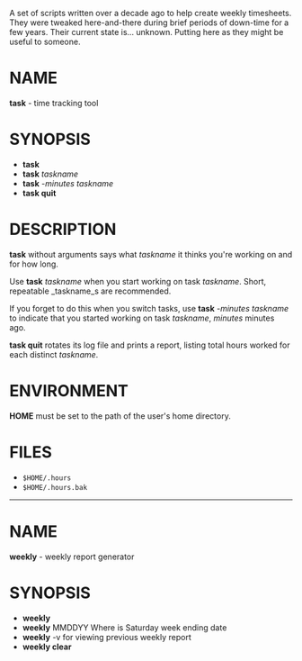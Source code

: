 A set of scripts written over a decade ago to help create weekly timesheets.
They were tweaked here-and-there during brief periods of down-time for a few years.
Their current state is... unknown.  Putting here as they might be useful to someone.

# NAME

**task** - time tracking tool

# SYNOPSIS

- **task**
- **task** _taskname_
- **task** -_minutes_ _taskname_
- **task quit**

# DESCRIPTION

**task** without arguments says what _taskname_ it thinks
you're working on and for how long.

Use
**task** _taskname_
when you start working on task _taskname_.
Short, repeatable _taskname_s are recommended.

If you forget to do this when you switch tasks, use
**task** -_minutes_ _taskname_
to indicate that you started working on task _taskname_,
_minutes_ minutes ago.

**task quit**
rotates its log file and prints a report,
listing total hours worked for each distinct _taskname_.

# ENVIRONMENT

**HOME** must be set to the path of the user's home directory.

# FILES

- `$HOME/.hours`
- `$HOME/.hours.bak`

***

# NAME

**weekly** - weekly report generator

# SYNOPSIS

- **weekly**
- **weekly** MMDDYY Where is Saturday week ending date
- **weekly** -v for viewing previous weekly report
- **weekly clear**

